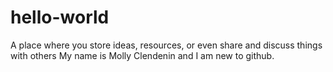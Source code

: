 # hello-world
A place where you store ideas, resources, or even share and discuss things with others
My name is Molly Clendenin and I am new to github.
